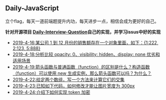 ## Daily-JavaScript

立个flag，每天一道前端题提升内功，每天进步一点，相信会成为更好的自己。

**针对开源项目 [Daily-Interview-Question](https://github.com/Advanced-Frontend/Daily-Interview-Question)自己的实现，并学习issus中好的实现**

- [2019-4-16:某公司 1 到 12 月份的销售额存在一个对象里面，如下：{1:222, 2:123, 5:888}](./fighting/4-16.md)
- [2019-4-18:分析比较 opacity: 0、visibility: hidden、display: none 优劣和适用场景](./fighting/4-18.md)
- [2019-4-19:箭头函数与普通函数（function）的区别是什么？构造函数（function）可以使用 new 生成实例，那么箭头函数可以吗？为什么？](./fighting/4-19.md)
- [2019-4-22:给定两个数组，写一个方法来计算它们的交集](./fighting/4-22.md)
- [2019-4-23:已知如下代码，如何修改才能让图片宽度为 300px](./fighting/4-23.md)
- [2019-4-24:介绍下如何实现 token 加密](./fighting/4-24.md)